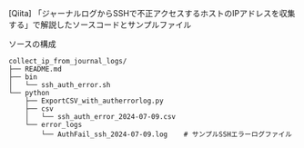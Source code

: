 [Qiita] 「ジャーナルログからSSHで不正アクセスするホストのIPアドレスを収集する」で解説したソースコードとサンプルファイル

ソースの構成

```
collect_ip_from_journal_logs/
├── README.md
├── bin
│   └── ssh_auth_error.sh
└── python
    ├── ExportCSV_with_autherrorlog.py
    ├── csv
    │   └── ssh_auth_error_2024-07-09.csv
    └── error_logs
        └── AuthFail_ssh_2024-07-09.log    # サンプルSSHエラーログファイル
```

